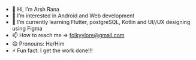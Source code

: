 - 👋 Hi, I’m Arsh Rana
- 👀 I’m interested in Android and Web development
- 🌱 I’m currently learning Flutter, postgreSQL, Kotlin and UI//UX designing using Figma
- 📫 How to reach me => folkyylore@gmail.com
- 😄 Pronouns: He/Him
- ⚡ Fun fact: I get the work done!!!

<!---
ArshRana13/ArshRana13 is a ✨ special ✨ repository because its `README.md` (this file) appears on your GitHub profile.
You can click the Preview link to take a look at your changes.
--->
